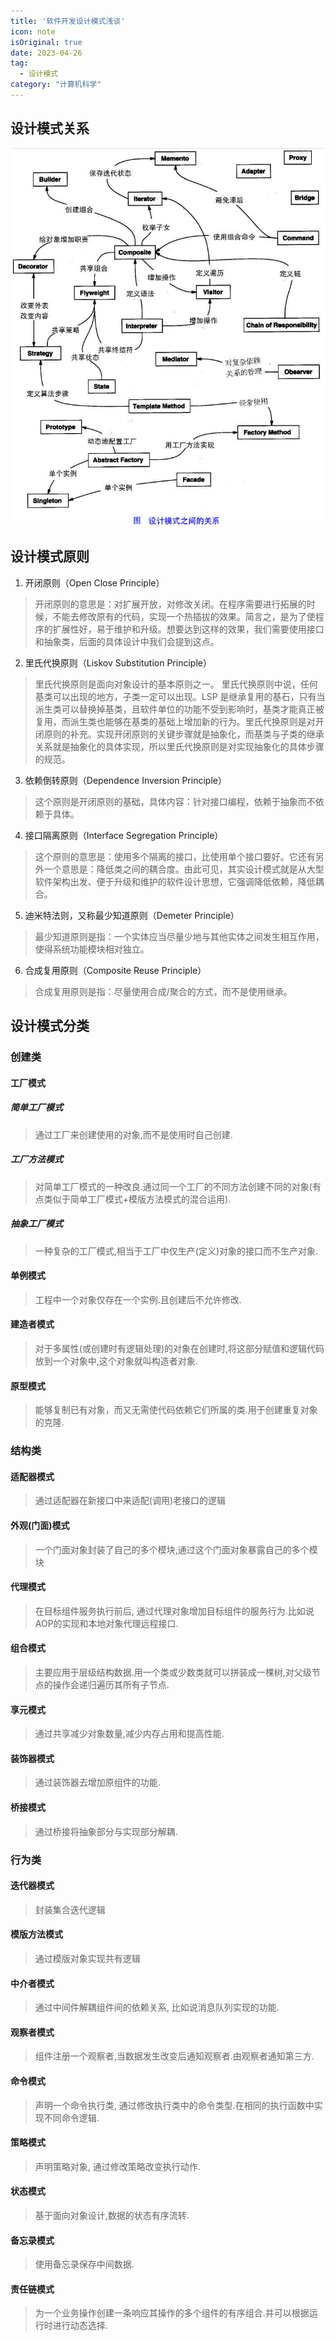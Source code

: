```yaml
---
title: '软件开发设计模式浅谈'
icon: note
isOriginal: true
date: 2023-04-26
tag:
  - 设计模式
category: "计算机科学"
---
```


## 设计模式关系

![设计模式关系图](/docs/images/20230501-001.jpg)

## 设计模式原则

1. 开闭原则（Open Close Principle）

> 开闭原则的意思是：对扩展开放，对修改关闭。在程序需要进行拓展的时候，不能去修改原有的代码，实现一个热插拔的效果。简言之，是为了使程序的扩展性好，易于维护和升级。想要达到这样的效果，我们需要使用接口和抽象类，后面的具体设计中我们会提到这点。

2. 里氏代换原则（Liskov Substitution Principle）

> 里氏代换原则是面向对象设计的基本原则之一。 里氏代换原则中说，任何基类可以出现的地方，子类一定可以出现。LSP
> 是继承复用的基石，只有当派生类可以替换掉基类，且软件单位的功能不受到影响时，基类才能真正被复用，而派生类也能够在基类的基础上增加新的行为。里氏代换原则是对开闭原则的补充。实现开闭原则的关键步骤就是抽象化，而基类与子类的继承关系就是抽象化的具体实现，所以里氏代换原则是对实现抽象化的具体步骤的规范。

3. 依赖倒转原则（Dependence Inversion Principle）

> 这个原则是开闭原则的基础，具体内容：针对接口编程，依赖于抽象而不依赖于具体。

4. 接口隔离原则（Interface Segregation Principle）

> 这个原则的意思是：使用多个隔离的接口，比使用单个接口要好。它还有另外一个意思是：降低类之间的耦合度。由此可见，其实设计模式就是从大型软件架构出发、便于升级和维护的软件设计思想，它强调降低依赖，降低耦合。

5. 迪米特法则，又称最少知道原则（Demeter Principle）

> 最少知道原则是指：一个实体应当尽量少地与其他实体之间发生相互作用，使得系统功能模块相对独立。

6. 合成复用原则（Composite Reuse Principle）

> 合成复用原则是指：尽量使用合成/聚合的方式，而不是使用继承。

## 设计模式分类

### 创建类

#### 工厂模式

##### 简单工厂模式

> 通过工厂来创建使用的对象,而不是使用时自己创建.

##### 工厂方法模式

> 对简单工厂模式的一种改良.通过同一个工厂的不同方法创建不同的对象(有点类似于简单工厂模式+模版方法模式的混合运用).

##### 抽象工厂模式

> 一种复杂的工厂模式,相当于工厂中仅生产(定义)对象的接口而不生产对象.

#### 单例模式

> 工程中一个对象仅存在一个实例.且创建后不允许修改.

#### 建造者模式

> 对于多属性(或创建时有逻辑处理)的对象在创建时,将这部分赋值和逻辑代码放到一个对象中,这个对象就叫构造者对象.

#### 原型模式

> 能够复制已有对象，而又无需使代码依赖它们所属的类.用于创建重复对象的克隆.

### 结构类

#### 适配器模式

> 通过适配器在新接口中来适配(调用)老接口的逻辑

#### 外观(门面)模式

> 一个门面对象封装了自己的多个模块,通过这个门面对象暴露自己的多个模块

#### 代理模式

> 在目标组件服务执行前后, 通过代理对象增加目标组件的服务行为.比如说 AOP的实现和本地对象代理远程接口.

#### 组合模式

> 主要应用于层级结构数据.用一个类或少数类就可以拼装成一棵树,对父级节点的操作会递归遍历其所有子节点.

#### 享元模式

> 通过共享减少对象数量,减少内存占用和提高性能.

#### 装饰器模式

> 通过装饰器去增加原组件的功能.

#### 桥接模式

> 通过桥接将抽象部分与实现部分解耦.

### 行为类

#### 迭代器模式

> 封装集合迭代逻辑

#### 模版方法模式

> 通过模版对象实现共有逻辑

#### 中介者模式

> 通过中间件解耦组件间的依赖关系, 比如说消息队列实现的功能.

#### 观察者模式

> 组件注册一个观察者,当数据发生改变后通知观察者.由观察者通知第三方.

#### 命令模式

> 声明一个命令执行类, 通过修改执行类中的命令类型.在相同的执行函数中实现不同命令逻辑.

#### 策略模式

> 声明策略对象, 通过修改策略改变执行动作.

#### 状态模式

> 基于面向对象设计,数据的状态有序流转.

#### 备忘录模式

> 使用备忘录保存中间数据.

#### 责任链模式

> 为一个业务操作创建一条响应其操作的多个组件的有序组合.并可以根据运行时进行动态选择.
